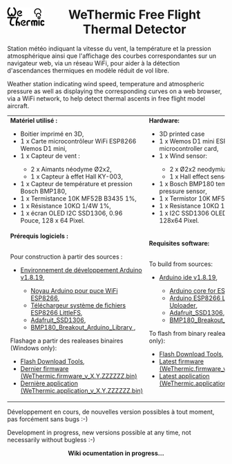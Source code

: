 <h1 align='center'><img align="left" src='https://github.com/fra589/WeThermic/blob/master/images/WeThermic.svg' width='17%' />WeThermic Free Flight Thermal Detector</h1>
<p>
Station météo indiquant la vitesse du vent, la température et la pression atmosphérique ainsi que l'affichage des courbes correspondantes sur un navigateur web, via un réseau WiFi, pour aider à la détection d'ascendances thermiques en modèle réduit de vol libre.
</p>
<p>
Weather station indicating wind speed, temperature and atmospheric pressure as well as displaying the corresponding curves on a web browser, via a WiFi network, to help detect thermal ascents in free flight model aircraft.  
</p>
<table>
<tr>
<td>
<b>Matériel utilisé :</b>
<ul>
<li>Boitier imprimé en 3D,</li>
<li>1 x Carte microcontrôleur WiFi ESP8266 Wemos D1 mini,</li>
<li>1 x Capteur de vent :</li>
<ul>
<li>2 x Aimants néodyme Ø2x2,</li>
<li>1 x Capteur à effet Hall KY-003,</li>
</ul>
<li>1 x Capteur de température et pression Bosch BMP180,</li>
<li>1 x Termistance 10K MF52B B3435 1%,</li>
<li>1 x Résistance 10KΩ 1/4W 1%,</li>
<li>1 x écran OLED I2C SSD1306, 0.96 Pouce, 128 x 64 Pixel.</li>
</ul>
</td>
<td>
<b>Hardware:</b>
<ul>
<li>3D printed case</li>
<li>1 x Wemos D1 mini ESP8266 WiFi microcontroller card,</li>
<li>1 x Wind sensor:</li>
<ul>
<li>2 x Ø2x2 neodymium magnets,</li>
<li>1 x Hall effect sensor KY-003,</li>
</ul>
<li>1 x Bosch BMP180 temperature and pressure sensor,</li>
<li>1 x Termistor 10K MF52B B3435 1%,</li>
<li>1 x Resistance 10KΩ 1/4W 1%,</li>
<li>1 x I2C SSD1306 OLED screen, 0.96 Inch, 128x64 Pixel.</li>
</ul>
</td>
</tr>
<tr>
<td>
<b>Prérequis logiciels :</b>
<p><br />
Pour construction à partir des sources :
<ul>
<li><a href="https://www.arduino.cc/en/software">Environnement de développement Arduino v1.8.19</a>,</li>
<ul>
<li><a href="https://github.com/esp8266/Arduino">Noyau Arduino pour puce WiFi ESP8266</a>,</li>
<li><a href="https://github.com/earlephilhower/arduino-esp8266littlefs-plugin">Téléchargeur système de fichiers ESP8266 LittleFS</a>,</li>
<li><a href="https://github.com/adafruit/Adafruit_SSD1306">Adafruit_SSD1306</a>,</li>
<li><a href="https://github.com/sparkfun/BMP180_Breakout_Arduino_Library">BMP180_Breakout_Arduino_Library </a>,</li>
</ul>
</p>
</ul>
<p>
Flashage a partir des realeases binaires (Windows only):
<ul>
<li><a href="https://www.espressif.com/en/support/download/other-tools">Flash Download Tools</a>,</li>
<li><a href="https://github.com/fra589/WeThermic/releases">Dernier firmware (WeThermic.firmware_v<span>_X.Y.ZZZZZZ</span>.bin)</a></li>
<li><a href="https://github.com/fra589/WeThermic/releases">Dernière application (WeThermic.application_v<span>_X.Y.ZZZZZZ</span>.bin)</a></li>
</ul>
</p>
</td>
<td>
<b>Requisites software:</b>
<p><br />
To build from sources:
<ul>
<li><a href="https://www.arduino.cc/en/software">Arduino ide v1.8.19</a>,</li>
<ul>
<li><a href="https://github.com/esp8266/Arduino">Arduino core for ESP8266 WiFi chip</a>,
<li><a href="https://github.com/earlephilhower/arduino-esp8266littlefs-plugin">Arduino ESP8266 LittleFS Filesystem Uploader</a>,</li>
<li><a href="https://github.com/adafruit/Adafruit_SSD1306">Adafruit_SSD1306</a>,</li>
<li><a href="https://github.com/sparkfun/BMP180_Breakout_Arduino_Library">BMP180_Breakout_Arduino_Library </a>,</li>
</ul>
</p>
</ul>
<p>
To flash from binary realeases (Windows only):
<ul>
<li><a href="https://www.espressif.com/en/support/download/other-tools">Flash Download Tools</a>,</li>
<li><a href="https://github.com/fra589/WeThermic/releases">Latest firmware (WeThermic.firmware_v<span>_X.Y.ZZZZZZ</span>.bin)</a></li>
<li><a href="https://github.com/fra589/WeThermic/releases">Latest application (WeThermic.application_v<span>_X.Y.ZZZZZZ</span>.bin)</a></li>
</ul>
</p>
</td>
</tr>
</table>
<p>
Développement en cours, de nouvelles version possibles à tout moment, pas forcément sans bugs :-)
</p>
<p>
Development in progress, new versions possible at any time, not necessarily without bugless :-)
</p>
<p align='center'>
<B>Wiki ocumentation in progress...</B>
</p>
